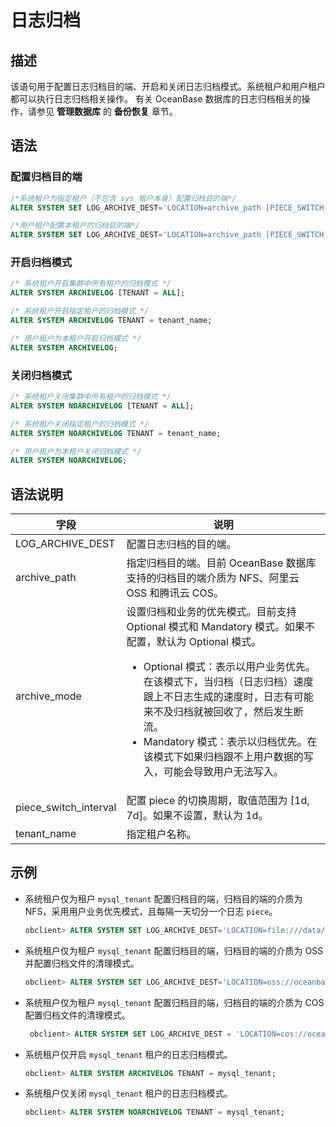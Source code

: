# 日志归档

## 描述

该语句用于配置日志归档目的端、开启和关闭日志归档模式。系统租户和用户租户都可以执行日志归档相关操作。
有关 OceanBase 数据库的日志归档相关的操作，请参见 **管理数据库** 的 **备份恢复** 章节。

## 语法

### 配置归档目的端

```sql
/*系统租户为指定租户（不包含 sys 租户本身）配置归档目的端*/
ALTER SYSTEM SET LOG_ARCHIVE_DEST='LOCATION=archive_path [PIECE_SWITCH_INTERVAL=piece_switch_interval] [BINDING=archive_mode]' TENANT = tenant_name;

/*用户租户配置本租户的归档目的端*/
ALTER SYSTEM SET LOG_ARCHIVE_DEST='LOCATION=archive_path [PIECE_SWITCH_INTERVAL=piece_switch_interval] [BINDING=archive_mode]';
```

### 开启归档模式

```sql
/* 系统租户开启集群中所有租户的归档模式 */
ALTER SYSTEM ARCHIVELOG [TENANT = ALL];

/* 系统租户开启指定租户的归档模式 */
ALTER SYSTEM ARCHIVELOG TENANT = tenant_name;

/* 用户租户为本租户开启归档模式 */
ALTER SYSTEM ARCHIVELOG;
```

### 关闭归档模式

```sql
/* 系统租户关闭集群中所有租户的归档模式 */
ALTER SYSTEM NOARCHIVELOG [TENANT = ALL];

/* 系统租户关闭指定租户的归档模式 */
ALTER SYSTEM NOARCHIVELOG TENANT = tenant_name;

/* 用户租户为本租户关闭归档模式 */
ALTER SYSTEM NOARCHIVELOG;
```

## 语法说明

| 字段 | 说明 |
| --- | --- |
| LOG_ARCHIVE_DEST | 配置日志归档的目的端。 |
| archive_path  | 指定归档目的端。目前 OceanBase 数据库支持的归档目的端介质为 NFS、阿里云 OSS 和腾讯云 COS。 |
| archive_mode | 设置归档和业务的优先模式。目前支持 Optional 模式和 Mandatory 模式。如果不配置，默认为 Optional 模式。<ul> <li>Optional 模式：表示以用户业务优先。在该模式下，当归档（日志归档）速度跟上不日志生成的速度时，日志有可能来不及归档就被回收了，然后发生断流。</li> <li> Mandatory 模式：表示以归档优先。在该模式下如果归档跟不上用户数据的写入，可能会导致用户无法写入。</li></ul> |
| piece_switch_interval | 配置 piece 的切换周期，取值范围为 \[1d, 7d\]。如果不设置，默认为 1d。 |
| tenant_name | 指定租户名称。 |

## 示例

- 系统租户仅为租户 `mysql_tenant` 配置归档目的端，归档目的端的介质为 NFS，采用用户业务优先模式，且每隔一天切分一个日志 `piece`。

   ```sql
   obclient> ALTER SYSTEM SET LOG_ARCHIVE_DEST='LOCATION=file:///data/nfs/backup/archive BINDING=Optional PIECE_SWITCH_INTERVAL=1d' TENANT = mysql_tenant;
   ```

- 系统租户仅为租户 `mysql_tenant` 配置归档目的端，归档目的端的介质为 OSS 并配置归档文件的清理模式。

   ```sql
   obclient> ALTER SYSTEM SET LOG_ARCHIVE_DEST='LOCATION=oss://oceanbase-test-bucket/backup/archive?host=xxx.aliyun-inc.com&access_id=xxx&access_key=xxx&delete_mode=tagging' TENANT = mysql_tenant;
   ```

- 系统租户仅为租户 `mysql_tenant` 配置归档目的端，归档目的端的介质为 COS 配置归档文件的清理模式。
  
  ```sql
   obclient> ALTER SYSTEM SET LOG_ARCHIVE_DEST = 'LOCATION=cos://oceanbase-test-bucket/archive?host=xxx.aliyun-inc.com&access_id=xxx&access_key=xxx&appid=xxx&delete_mode=delete BINDING=Mandatory PIECE_SWITCH_INTERVAL=2d' TENANT = mysql_tenant;
  ``````

- 系统租户仅开启 `mysql_tenant` 租户的日志归档模式。

   ```sql
   obclient> ALTER SYSTEM ARCHIVELOG TENANT = mysql_tenant;
   ```

- 系统租户仅关闭 `mysql_tenant` 租户的日志归档模式。

   ```sql
   obclient> ALTER SYSTEM NOARCHIVELOG TENANT = mysql_tenant;
   ```
